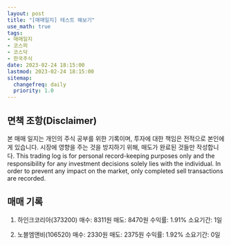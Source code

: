 ```yaml
---
layout: post
title: "[매매일지] 테스트 해보기"
use_math: true
tags:
- 매매일지
- 코스피
- 코스닥
- 한국주식
date: 2023-02-24 18:15:00
lastmod: 2023-02-24 18:15:00
sitemap:
  changefreq: daily
  priority: 1.0
---
```



## 면책 조항(Disclaimer)
본 매매 일지는 개인의 주식 공부를 위한 기록이며, 투자에 대한 책임은 전적으로 본인에게 있습니다. 시장에 영향을 주는 것을 방지하기 위해, 매도가 완료된 것들만 작성합니다.
This trading log is for personal record-keeping purposes only and the responsibility for any investment decisions solely lies with the individual. In order to prevent any impact on the market, only completed sell transactions are recorded.


## 매매 기록
1. 하인크코리아(373200)
매수: 8311원
매도: 8470원
수익률: 1.91%
소요기간: 1일


2. 노블엠앤비(106520)
매수: 2330원
매도: 2375원
수익률: 1.92%
소요기간: 0일



